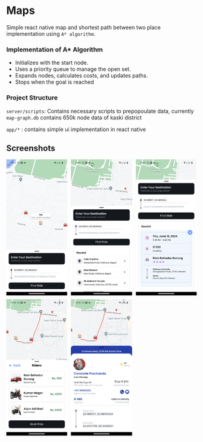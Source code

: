 # Maps

Simple react native map and shortest path between two place implementation using `A* algorithm`.

### Implementation of A\* Algorithm

- Initializes with the start node.
- Uses a priority queue to manage the open set.
- Expands nodes, calculates costs, and updates paths.
- Stops when the goal is reached

### Project Structure

`server/scripts`: Contains necessary scripts to prepopoulate data, currently `map-graph.db` contains 650k node data of kaski district

`app/*` : contains simple ui implementation in react native

## Screenshots

<div style="display: grid;
            grid-template-columns: repeat(3, 1fr);
            gap: 10px; ">
<img src="screenshots/ss1.png"  width="300" >
<img src="screenshots/ss2.png"  width="300" >
<img src="screenshots/ss3.png"  width="300" >
<img src="screenshots/ss4.png"  width="300" >
<img src="screenshots/ss5.png"  width="300" >
</div>
